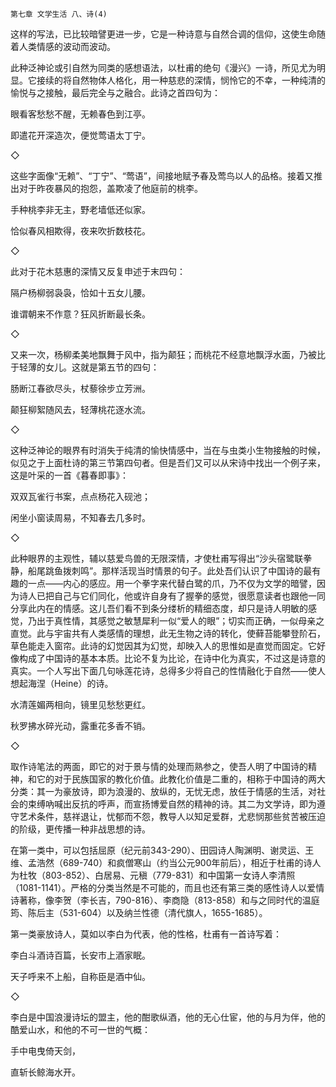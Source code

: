     第七章 文学生活 八、诗(4) 

   这样的写法，已比较暗譬更进一步，它是一种诗意与自然合调的信仰，这使生命随着人类情感的波动而波动。

   此种泛神论或引自然为同类的感想语法，以杜甫的绝句《漫兴》一诗，所见尤为明显。它接续的将自然物体人格化，用一种慈悲的深情，悯怜它的不幸，一种纯清的愉悦与之接触，最后完全与之融合。此诗之首四句为：

   眼看客愁愁不醒，无赖春色到江亭。

   即遣花开深造次，便觉莺语太丁宁。

   ◇

   这些字面像“无赖”、“丁宁”、“莺语”，间接地赋予春及莺鸟以人的品格。接着又推出对于昨夜暴风的抱怨，盖欺凌了他庭前的桃李。

   手种桃李非无主，野老墙低还似家。

   恰似春风相欺得，夜来吹折数枝花。

   ◇

   此对于花木慈惠的深情又反复申述于末四句：

   隔户杨柳弱袅袅，恰如十五女儿腰。

   谁谓朝来不作意？狂风折断最长条。

   ◇

   又来一次，杨柳柔美地飘舞于风中，指为颠狂；而桃花不经意地飘浮水面，乃被比于轻薄的女儿。这就是第五节的四句：

   肠断江春欲尽头，杖藜徐步立芳洲。

   颠狂柳絮随风去，轻薄桃花逐水流。

   ◇

   这种泛神论的眼界有时消失于纯清的愉快情感中，当在与虫类小生物接触的时候，似见之于上面杜诗的第三节第四句者。但是吾们又可以从宋诗中找出一个例子来，这是叶采的一首《暮春即事》：

   双双瓦雀行书案，点点杨花入砚池；

   闲坐小窗读周易，不知春去几多时。

   ◇

   此种眼界的主观性，辅以慈爱鸟兽的无限深情，才使杜甫写得出“沙头宿鹭联拳静，船尾跳鱼拨刺鸣”。那样活现当时情景的句子。此处吾们认识了中国诗的最有趣的一点——内心的感应。用一个拳字来代替白鹭的爪，乃不仅为文学的暗譬，因为诗人已把自己与它们同化，他或许自身有了握拳的感觉，很愿意读者也跟他一同分享此内在的情感。这儿吾们看不到条分缕析的精细态度，却只是诗人明敏的感觉，乃出于真性情，其感觉之敏慧犀利一似“爱人的眼”；切实而正确，一似母亲之直觉。此与宇宙共有人类感情的理想，此无生物之诗的转化，使藓苔能攀登阶石，草色能走入窗帘。此诗的幻觉因其为幻觉，却映入人的思惟如是直觉而固定。它好像构成了中国诗的基本本质。比论不复为比论，在诗中化为真实，不过这是诗意的真实。一个人写出下面几句咏莲花诗，总得多少将自己的性情融化于自然——使人想起海涅（Heine）的诗。

   水清莲媚两相向，镜里见愁愁更红。

   秋罗拂水碎光动，露重花多香不销。

   ◇

   取作诗笔法的两面，即它的对于景与情的处理而熟参之，使吾人明了中国诗的精神，和它的对于民族国家的教化价值。此教化价值是二重的，相称于中国诗的两大分类：其一为豪放诗，即为浪漫的、放纵的，无忧无虑，放任于情感的生活，对社会的束缚吶喊出反抗的呼声，而宣扬博爱自然的精神的诗。其二为文学诗，即为遵守艺术条件，慈祥退让，忧郁而不怨，教导人以知足爱群，尤悲悯那些贫苦被压迫的阶级，更传播一种非战思想的诗。

   在第一类中，可以包括屈原（纪元前343-290）、田园诗人陶渊明、谢灵运、王维、孟浩然（689-740）和疯僧寒山（约当公元900年前后），相近于杜甫的诗人为杜牧（803-852）、白居易、元稹（779-831）和中国第一女诗人李清照（1081-1141）。严格的分类当然是不可能的，而且也还有第三类的感性诗人以爱情诗著称，像李贺（李长吉，790-816）、李商隐（813-858）和与之同时代的温庭筠、陈后主（531-604）以及纳兰性德（清代旗人，1655-1685）。

   第一类豪放诗人，莫如以李白为代表，他的性格，杜甫有一首诗写着：

   李白斗酒诗百篇，长安市上酒家眠。

   天子呼来不上船，自称臣是酒中仙。

   ◇

   李白是中国浪漫诗坛的盟主，他的酣歌纵酒，他的无心仕宦，他的与月为伴，他的酷爱山水，和他的不可一世的气概：

   手中电曳倚天剑，

   直斩长鲸海水开。

